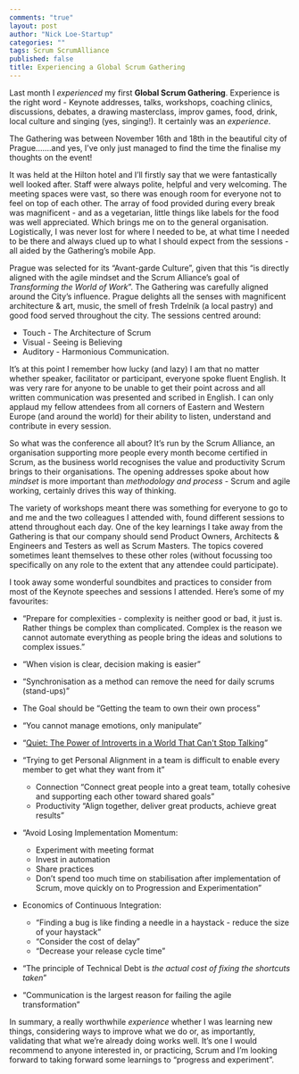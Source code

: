 ```yaml
---
comments: "true"
layout: post
author: "Nick Loe-Startup"
categories: ""
tags: Scrum ScrumAlliance
published: false
title: Experiencing a Global Scrum Gathering
---
```


Last month I _experienced_ my first **Global Scrum Gathering**. Experience is the right word - Keynote addresses, talks, workshops, coaching clinics, discussions, debates, a drawing masterclass, improv games, food, drink, local culture and singing (yes, singing!). It certainly was an _experience_.

The Gathering was between November 16th and 18th in the beautiful city of Prague.......and yes, I’ve only just managed to find the time the finalise my thoughts on the event! 

It was held at the Hilton hotel and I’ll firstly say that we were fantastically well looked after. Staff were always polite, helpful and very welcoming. The meeting spaces were vast, so there was enough room for everyone not to feel on top of each other. The array of food provided during every break was magnificent - and as a vegetarian, little things like labels for the food was well appreciated. Which brings me on to the general organisation. Logistically, I was never lost for where I needed to be, at what time I needed to be there and always clued up to what I should expect from the sessions - all aided by the Gathering’s mobile App.

Prague was selected for its “Avant-garde Culture”, given that this “is directly aligned with the agile mindset and the Scrum Alliance’s goal of _Transforming the World of Work_”. The Gathering was carefully aligned around the City’s influence. Prague delights all the senses with magnificent architecture & art, music, the smell of fresh Trdelník (a local pastry) and good food served throughout the city. The sessions centred around:
- Touch - The Architecture of Scrum
- Visual - Seeing is Believing
- Auditory - Harmonious Communication.

It’s at this point I remember how lucky (and lazy) I am that no matter whether speaker, facilitator or participant, everyone spoke fluent English. It was very rare for anyone to be unable to get their point across and all written communication was presented and scribed in English. I can only applaud my fellow attendees from all corners of Eastern and Western Europe (and around the world) for their ability to listen, understand and contribute in every session.

So what was the conference all about? It’s run by the Scrum Alliance, an organisation supporting more people every month become certified in Scrum, as the business world recognises the value and productivity Scrum brings to their organisations. The opening addresses spoke about how _mindset_ is more important than _methodology and process_ - Scrum and agile working, certainly drives this way of thinking.

The variety of workshops meant there was something for everyone to go to and me and the two colleagues I attended with, found different sessions to attend throughout each day. One of the key learnings I take away from the Gathering is that our company should send Product Owners, Architects & Engineers and Testers as well as Scrum Masters. The topics covered sometimes leant themselves to these other roles (without focussing too specifically on any role to the extent that any attendee could participate).

I took away some wonderful soundbites and practices to consider from most of the Keynote speeches and sessions I attended. Here’s some of my favourites:

- “Prepare for complexities - complexity is neither good or bad, it just is. Rather things be complex than complicated. Complex is the reason we cannot automate everything as people bring the ideas and solutions to complex issues.”

- “When vision is clear, decision making is easier”

- “Synchronisation as a method can remove the need for daily scrums (stand-ups)”

- The Goal should be “Getting the team to own their own process”

- “You cannot manage emotions, only manipulate”

- “[Quiet: The Power of Introverts in a World That Can't Stop Talking](http://www.amazon.co.uk/Quiet-Power-Introverts-World-Talking/dp/0141029196)”

- “Trying to get Personal Alignment in a team is difficult to enable every member to get what they want from it”
	- Connection “Connect great people into a great team, totally cohesive and supporting each other toward shared goals”
	- Productivity “Align together, deliver great products, achieve great results”

- “Avoid Losing Implementation Momentum:
	- Experiment with meeting format
	- Invest in automation
	- Share practices
	- Don’t spend too much time on stabilisation after implementation of Scrum, move quickly on to Progression and Experimentation”

- Economics of Continuous Integration:
	- “Finding a bug is like finding a needle in a haystack - reduce the size of your haystack”
	- “Consider the cost of delay”
	- “Decrease your release cycle time”

- “The principle of Technical Debt is _the actual cost of fixing the shortcuts taken_”

- “Communication is the largest reason for failing the agile transformation”

In summary, a really worthwhile _experience_ whether I was learning new things, considering ways to improve what we do or, as importantly, validating that what we’re already doing works well. It’s one I would recommend to anyone interested in, or practicing, Scrum and I’m looking forward to taking forward some learnings to “progress and experiment”.
